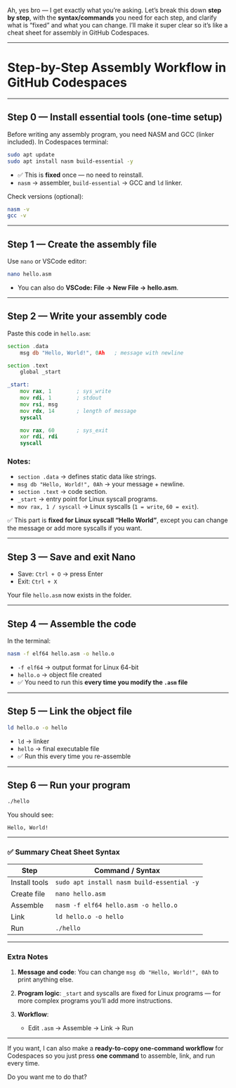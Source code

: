 Ah, yes bro — I get exactly what you’re asking. Let’s break this down **step by step**, with the **syntax/commands** you need for each step, and clarify what is “fixed” and what you can change. I’ll make it super clear so it’s like a cheat sheet for assembly in GitHub Codespaces.

---

# **Step-by-Step Assembly Workflow in GitHub Codespaces**

---

## **Step 0 — Install essential tools (one-time setup)**

Before writing any assembly program, you need NASM and GCC (linker included). In Codespaces terminal:

```bash
sudo apt update
sudo apt install nasm build-essential -y
```

* ✅ This is **fixed** once — no need to reinstall.
* `nasm` → assembler, `build-essential` → GCC and `ld` linker.

Check versions (optional):

```bash
nasm -v
gcc -v
```

---

## **Step 1 — Create the assembly file**

Use `nano` or VSCode editor:

```bash
nano hello.asm
```

* You can also do **VSCode: File → New File → hello.asm**.

---

## **Step 2 — Write your assembly code**

Paste this code in `hello.asm`:

```asm
section .data
    msg db "Hello, World!", 0Ah   ; message with newline

section .text
    global _start

_start:
    mov rax, 1        ; sys_write
    mov rdi, 1        ; stdout
    mov rsi, msg
    mov rdx, 14       ; length of message
    syscall

    mov rax, 60       ; sys_exit
    xor rdi, rdi
    syscall
```

### Notes:

* `section .data` → defines static data like strings.
* `msg db "Hello, World!", 0Ah` → your message + newline.
* `section .text` → code section.
* `_start` → entry point for Linux syscall programs.
* `mov rax, 1 / syscall` → Linux syscalls (`1 = write`, `60 = exit`).

✅ This part is **fixed for Linux syscall “Hello World”**, except you can change the message or add more syscalls if you want.

---

## **Step 3 — Save and exit Nano**

* Save: `Ctrl + O` → press Enter
* Exit: `Ctrl + X`

Your file `hello.asm` now exists in the folder.

---

## **Step 4 — Assemble the code**

In the terminal:

```bash
nasm -f elf64 hello.asm -o hello.o
```

* `-f elf64` → output format for Linux 64-bit
* `hello.o` → object file created
* ✅ You need to run this **every time you modify the `.asm` file**

---

## **Step 5 — Link the object file**

```bash
ld hello.o -o hello
```

* `ld` → linker
* `hello` → final executable file
* ✅ Run this every time you re-assemble

---

## **Step 6 — Run your program**

```bash
./hello
```

You should see:

```
Hello, World!
```

---

### ✅ **Summary Cheat Sheet Syntax**

| Step          | Command / Syntax                           |
| ------------- | ------------------------------------------ |
| Install tools | `sudo apt install nasm build-essential -y` |
| Create file   | `nano hello.asm`                           |
| Assemble      | `nasm -f elf64 hello.asm -o hello.o`       |
| Link          | `ld hello.o -o hello`                      |
| Run           | `./hello`                                  |

---

### **Extra Notes**

1. **Message and code**: You can change `msg db "Hello, World!", 0Ah` to print anything else.
2. **Program logic**: `_start` and syscalls are fixed for Linux programs — for more complex programs you’ll add more instructions.
3. **Workflow**:

   * Edit `.asm` → Assemble → Link → Run

---

If you want, I can also make a **ready-to-copy one-command workflow** for Codespaces so you just press **one command** to assemble, link, and run every time.

Do you want me to do that?
